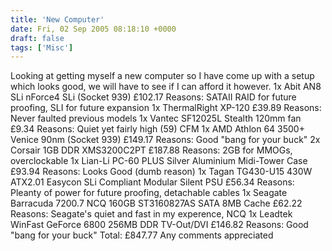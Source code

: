 ```yaml
---
title: 'New Computer'
date: Fri, 02 Sep 2005 08:18:10 +0000
draft: false
tags: ['Misc']
---
```


Looking at getting myself a new computer so I have come up with a setup which looks good, we will have to see if I can afford it however. 1x Abit AN8 SLi nForce4 SLi (Socket 939) £102.17 Reasons: SATAII RAID for future proofing, SLI for future expansion 1x ThermalRight XP-120 £39.89 Reasons: Never faulted previous models 1x Vantec SF12025L Stealth 120mm fan £9.34 Reasons: Quiet yet fairly high (59) CFM 1x AMD Athlon 64 3500+ Venice 90nm (Socket 939) £149.17 Reasons: Good "bang for your buck" 2x Corsair 1GB DDR XMS3200C2PT £187.88 Reasons: 2GB for MMOGs, overclockable 1x Lian-Li PC-60 PLUS Silver Aluminium Midi-Tower Case £93.94 Reasons: Looks Good (dumb reason) 1x Tagan TG430-U15 430W ATX2.01 Easycon SLi Compliant Modular Silent PSU £56.34 Reasons: Pleanty of power for future proofing, detachable cables 1x Seagate Barracuda 7200.7 NCQ 160GB ST3160827AS SATA 8MB Cache £62.22 Reasons: Seagate's quiet and fast in my experence, NCQ 1x Leadtek WinFast GeForce 6800 256MB DDR TV-Out/DVI £146.82 Reasons: Good "bang for your buck" Total: £847.77 Any comments appreciated